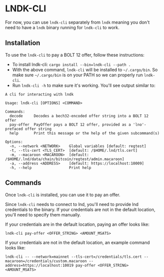 # LNDK-CLI

For now, you can use `lndk-cli` separately from `lndk` meaning you don't need to have a `lndk` binary running for `lndk-cli` to work.

## Installation

To use the `lndk-cli` to pay a BOLT 12 offer, follow these instructions:
- To install lndk-cli: 
	`cargo install --bin=lndk-cli --path .`
- With the above command, `lndk-cli` will be installed to `~/.cargo/bin`. So make sure `~/.cargo/bin` is on your PATH so we can properly run `lndk-cli`.
- Run `lndk-cli -h` to make sure it's working. You'll see output similar to:

```
A cli for interacting with lndk

Usage: lndk-cli [OPTIONS] <COMMAND>

Commands:
  decode     Decodes a bech32-encoded offer string into a BOLT 12 offer
  pay-offer  PayOffer pays a BOLT 12 offer, provided as a 'lno'-prefaced offer string
  help       Print this message or the help of the given subcommand(s)

Options:
  -n, --network <NETWORK>    Global variables [default: regtest]
  -t, --tls-cert <TLS_CERT>  [default: /$HOME/.lnd/tls.cert]
  -m, --macaroon <MACAROON>  [default: /$HOME/.lnd/data/chain/bitcoin/regtest/admin.macaroon]
  -a, --address <ADDRESS>    [default: https://localhost:10009]
  -h, --help                 Print help
```

## Commands 

Once `lndk-cli` is installed, you can use it to pay an offer.

Since `lndk-cli` needs to connect to lnd, you'll need to provide lnd credentials to the binary. If your credentials are not in the default location, you'll need to specify them manually.

If your credentials are in the default location, paying an offer looks like:

`lndk-cli pay-offer <OFFER_STRING> <AMOUNT_MSATS>`

If your credentials are not in the default location, an example command looks like:

`lndk-cli -- --network=mainnet --tls-cert=/credentials/tls.cert --macaroon=/credentials/custom.macaroon --address=https://localhost:10019 pay-offer <OFFER_STRING> <AMOUNT_MSATS>`
